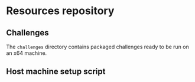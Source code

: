 # Resources repository

## Challenges

The `challenges` directory contains packaged challenges ready to be run on an x64 machine.

## Host machine setup script

<TODO>
